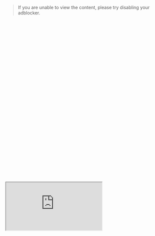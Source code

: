 > <div class="contribution-statement">
>
> If you are unable to view the content, please try disabling your adblocker.
>
> </div>

<div style="position:relative;width:100%;overflow:hidden;padding-top:100%">
    <iframe
    class="responsive-iframe"
    style="overflow:auto"
    src="https://onesignal.com/blog/design-engineering-internship-and-responsive-design/" style="height:500px;width:696px;" title="Iframe Example">
    </iframe>
</div>
